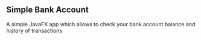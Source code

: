 ## Simple Bank Account
A simple JavaFX app which allows to check your bank account balance and history of transactions